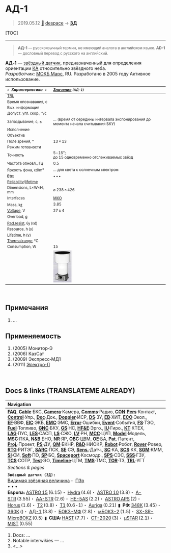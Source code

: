 # АД-1
> 2019.05.12 [🚀](../index/index.md) [despace](index.md) → **[ЗД](sensor.md)**

[TOC]

---

> <small>**АД-1** — русскоязычный термин, не имеющий аналога в английском языке. **AD-1** — дословный перевод с русского на английский.</small>

**АД‑1** — [звёздный датчик](sensor.md), предназначенный для определения ориентации [КА](sc.md) относительно звёздного неба.  
*Разработчик:* [МОКБ Марс](zz_mars_mokb.md), RU. Разработано в 2005 году Активное использование.

<small>

|*•    Характеристика    •*|*[Значение](si.md) <small>(АД-1)</small>*|
|:--|:--|
|[TRL](trl.md)| |
|Время опознавания, с| |
|Вых. информация| |
|Допуст. угл. скор., °/с| |
|Запаздывание, с, ≤|… (время от середины интервала экспонирования до момента начала считывания БКУ)|
|Исполнение| |
|Объектив| |
|Поле зрения, °|13 × 13|
|Режим готовности| |
|Точность|5 ‑ 15″;<br> до 15 одновременно отслеживаемых звёзд|
|Частота обновл., Гц|0.5|
|Яркость фона, ㏅/m²|… для света с солнечным спектром|
|**Etc:**|• • •|
|[Reliability](qm.md)/[lifetime](lifetime.md)| |
|Dimensions, L×W×H, mm|⌀ 238 × 426|
|Interfaces|[МКО](mil_std_1553.md)|
|Mass, ㎏|3.85|
|[Voltage](voltage.md), V|27 ± 4|
|Overload, g| |
|[Rad.resist](ion_rad.md), ㏉ (㎭)| |
|Resource, h (y)| |
|[Lifetime](lifetime.md), h (y)| |
|[Thermal range](tcs.md), ℃| |
|Consumption, W|15|
| |[![](f/sensor/a/ad-1_thumb.jpg)](f/sensor/a/ad-1.png)|

</small>



<p style="page-break-after:always"> </p>

## Примечания
   1. …



## Применяемость
   1. (2005) Монитор‑Э
   1. (2006) КазСат
   1. (2009) Экспресс‑МД1
   1. (2011) [Электро‑Л](электро_л.md)



<p style="page-break-after:always"> </p>

## Docs & links (TRANSLATEME ALREADY)
|Navigation|
|:--|
|**[FAQ](faq.md)**, **[Cable](cable.md)**·БКС, **[Camera](cam.md)**·Камера, **[Comms](comms.md)**·Радио, **[CON](contact.md)·[Pers](person.md)**·Контакт, **[Control](control.md)**·Упр., **[Doc](doc.md)**·Док., **[Doppler](doppler.md)**·ИСР, **[DS](ds.md)**·ЗУ, **[EB](eb.md)**·ХИТ, **[ECO](ecology.md)**·Экол., **[EF](ef.md)**·ВВФ, **[ElC](elc.md)**·ЭКБ, **[EMC](emc.md)**·ЭМС, **[Error](error.md)**·Ошибки, **[Event](event.md)**·События, **[FS](fs.md)**·ТЭО, **[Fuel](fuel.md)**·Топливо, **[GNC](gnc.md)**·БКУ, **[GS](scs.md)**·НС, **[HF&E](hfe.md)**·Эрго., **[IU](iu.md)**·Гиро., **[KT](kt.md)**·КТЕХ, **[LAG](lag.md)**·ПУC, **[LES](les.md)**·САСП, **[LS](ls.md)**·СЖО, **[LV](lv.md)**·РН, **[MCC](mcc.md)**·ЦУП, **[Model](model.md)**·Модель, **[MSC](sc.md)**·ПКА, **[N&B](nnb.md)**·БНО, **[NR](nr.md)**·ЯР, **[OBC](obc.md)**·ЦВМ, **[OE](oe.md)**·БА, **[Pat.](патент.md)**·Патент, **[Proj.](project.md)**·Проект, **[PS](ps.md)**·ДУ, **[QM](qm.md)**·БКНР, **[R&D](rnd.md)**·НИОКР, **[Robot](robotics.md)**·Робот, **[Rover](rover.md)**·Ровер, **[RTG](rtg.md)**·РИТЭГ, **[SARC](sarc.md)**·ПСК, **[SE](se.md)**·СЭ, **[Sens.](sensor.md)**·Датч., **[SC](sc.md)**·КА, **[SCS](scs.md)**·КК, **[SGM](sgm.md)**·КММ, **[SI](si.md)**·СИ, **[Soft](soft.md)**·ПО, **[SP](sp.md)**·БС, **[Spaceport](spaceport.md)**·Космодр., **[SPS](sps.md)**·СЭС, **[SSS](sss.md)**·ГЗУ, **[TCS](tcs.md)**·СОТР, **[Test](test.md)**·ЭО, **[Timeline](timeline.md)**·ЦГМ, **[TMS](tms.md)**·ТМС, **[TOR](tor.md)**·ТЗ, **[TRL](trl.md)**·УГТ|
|*Sections & pages*|
|**`Звёздный датчик (ЗД):`**<br> [Видимая звёздная величина](app_mag.md)・ [ПЗр](fov.md)<br>• • •<br> **Европа:** [ASTRO 15](astro_15.md) (6.15)・ [Hydra](hydra.md) (4.6)・ [ASTRO 10](astro_10.md) (3.8)・ [A-STR](a_str.md) (3.55)・ [AA-STR](aa_str.md) (2.6)・ [HE-5AS](he_5as.md) (2.2)・ [ASTRO APS](astro_aps.md) (2)・ [Horus](horus.md) (1.6)・ [T2](t2.md) (0.8)・ [T1](t1.md) (0.6 ‑ 1)・ [Auriga](auriga.md) (0.21)  ▮  **РФ:** [348К](348k.md) (3.45)・ [360К](360k.md) ()・ [АД-1](ad_1.md) (3.8)・ [БОКЗ-МФ](bokz_mf.md) (2.8)・ [мБОКЗ-2](мбокз_2.md) (1.5)・ [SX-SR-MicroBOKZ](sx_sr_microbokz.md) (0.5)  ▮  **США:** [HAST](hast.md) (7.7)・ [CT-2020](ct_2020.md) (3)・ [µSTAR](mustar.md) (2.1)・ [MIST](mist.md) (0.55) |

   1. Docs: …
   1. Notable interwikies — …
   1. <…>
